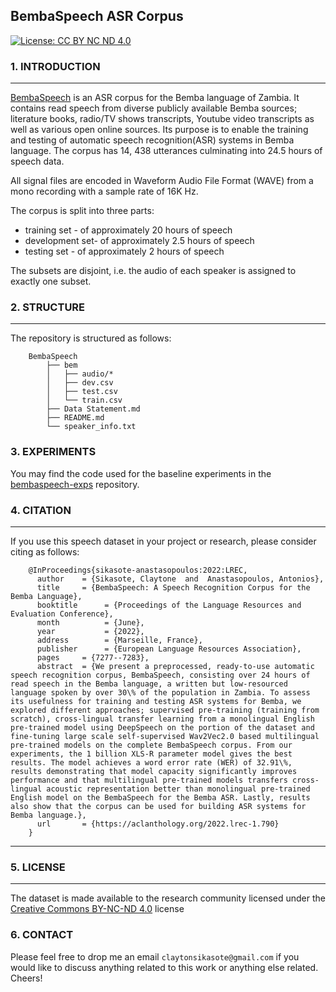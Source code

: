 ## BembaSpeech ASR Corpus

[![License: CC BY NC ND 4.0](https://img.shields.io/badge/License-CC_BY_NC_ND_4.0-green.svg)](https://creativecommons.org/licenses/by-nc-nd/4.0/)

### 1. INTRODUCTION

----------------------

[BembaSpeech](http://www.lrec-conf.org/proceedings/lrec2022/pdf/2022.lrec-1.790.pdf) is an ASR corpus for the Bemba language of Zambia. It contains read speech from diverse publicly available Bemba sources; literature books, radio/TV shows transcripts, Youtube video transcripts as well as various open online sources. Its purpose is to enable the training and testing of automatic speech recognition(ASR) systems in Bemba language. The corpus has 14, 438 utterances culminating into 24.5 hours of speech data.

All signal files are encoded in Waveform Audio File Format (WAVE) from a mono recording with a sample rate of 16K Hz.

The corpus is split into three parts:

* training set - of approximately 20 hours of speech 
* development set- of approximately 2.5 hours of speech
* testing set - of approximately 2 hours of speech

The subsets are disjoint, i.e. the audio of each speaker is assigned to exactly one subset. 

### 2. STRUCTURE

----------------

The repository is structured as follows:

        BembaSpeech
            ├── bem
            │   ├── audio/*
            │   ├── dev.csv
            │   ├── test.csv
            │   └── train.csv
            ├── Data Statement.md
            ├── README.md
            └── speaker_info.txt

### 3. EXPERIMENTS

You may find the code used for the baseline experiments in the <a href="https://github.com/csikasote/bembaspeech-exps">bembaspeech-exps</a> repository.

### 4. CITATION

------------------------

If you use this speech dataset in your project or research, please consider citing as follows:

        @InProceedings{sikasote-anastasopoulos:2022:LREC,
          author    = {Sikasote, Claytone  and  Anastasopoulos, Antonios},
          title     = {BembaSpeech: A Speech Recognition Corpus for the Bemba Language},
          booktitle      = {Proceedings of the Language Resources and Evaluation Conference},
          month          = {June},
          year           = {2022},
          address        = {Marseille, France},
          publisher      = {European Language Resources Association},
          pages     = {7277--7283},
          abstract  = {We present a preprocessed, ready-to-use automatic speech recognition corpus, BembaSpeech, consisting over 24 hours of read speech in the Bemba language, a written but low-resourced language spoken by over 30\% of the population in Zambia. To assess its usefulness for training and testing ASR systems for Bemba, we explored different approaches; supervised pre-training (training from scratch), cross-lingual transfer learning from a monolingual English pre-trained model using DeepSpeech on the portion of the dataset and fine-tuning large scale self-supervised Wav2Vec2.0 based multilingual pre-trained models on the complete BembaSpeech corpus. From our experiments, the 1 billion XLS-R parameter model gives the best results. The model achieves a word error rate (WER) of 32.91\%, results demonstrating that model capacity significantly improves performance and that multilingual pre-trained models transfers cross-lingual acoustic representation better than monolingual pre-trained English model on the BembaSpeech for the Bemba ASR. Lastly, results also show that the corpus can be used for building ASR systems for Bemba language.},
          url       = {https://aclanthology.org/2022.lrec-1.790}
        }
    
------------------------
    
### 5. LICENSE

------------------------

The dataset is made available to the research community licensed under the [Creative Commons BY-NC-ND 4.0](https://creativecommons.org/licenses/by-nc-nd/4.0/) license
    
### 6. CONTACT

Please feel free to drop me an email `claytonsikasote@gmail.com` if you would like to discuss anything related to this work or anything else related. Cheers!
